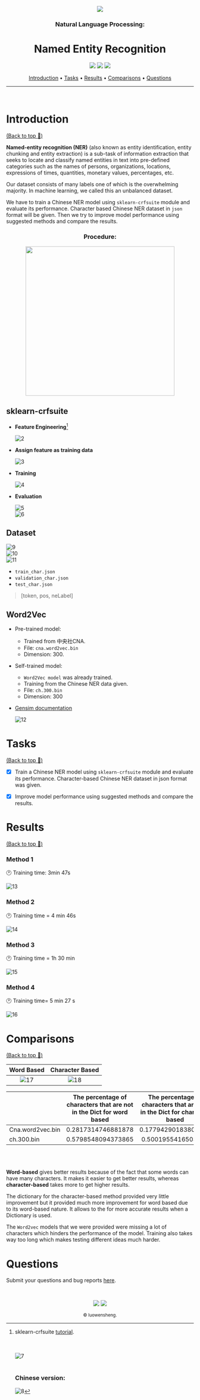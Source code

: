 <p align="center">
    <a href="https://github.com/luowensheng"><img src="https://i.ibb.co/0FmPqfm/logo1a.png"></a>
</p>

<h3 align="center">Natural Language Processing:</h3>
<h1 align="center">Named Entity Recognition
</h1>
<p align="center">
    <a href="https://jupyter.org/"><img src="https://img.shields.io/badge/Made with-Jupyter Notebook-Orange.svg"></a>
    <a href="https://github.com/luowensheng/NLP_Named-Entity-Recognition/pulse"><img src="https://img.shields.io/badge/Maintained%3F-yes-green.svg"></a>
    <a href="https://github.com/luowensheng"><img src="https://badges.frapsoft.com/os/v2/open-source.svg?v=103"></a>
</p>

<p align="center">
  <a href="#Introduction">Introduction</a> •
  <a href="#Tasks">Tasks</a> •
  <a href="#Results">Results</a> •
  <a href="#Comparisons">Comparisons</a> •
  <a href="#Questions">Questions</a>
</p>

___

<br>

# Introduction
[(Back to top :arrow_up_small:)](#Named-Entity-Recognition)

**Named-entity recognition (NER)** (also known as entity identification, entity chunking and entity extraction) is a sub-task of information extraction that seeks to locate and classify named entities in text into pre-defined categories such as the names of persons, organizations, locations, expressions of times, quantities, monetary values, percentages, etc.

Our dataset consists of many labels one of which is the overwhelming majority. In machine learning, we called this an unbalanced dataset.

We have to train a Chinese NER model using ```sklearn-crfsuite``` module and evaluate its performance. Character based Chinese NER dataset in ```json``` format will be given. Then we try to improve model performance using suggested methods and compare the results. 

<h3 align="center"><b>Procedure:</h3></b>
<p align="center">
<img src="https://i.ibb.co/k8PtKzp/1.jpg" width="400"></a>
</p>

## **sklearn-crfsuite**
* **Feature Engineering**[^1]

    <img src="https://i.ibb.co/qMM8DGY/2.jpg" alt="2" border="0"></a>

* **Assign feature as training data**

    <img src="https://i.ibb.co/61ctmbs/3.jpg" alt="3" border="0"></a>

* **Training**

    <img src="https://i.ibb.co/4f5j1Hk/4.jpg" alt="4" border="0"></a>

* **Evaluation**

    <img src="https://i.ibb.co/LZwJ8Dn/5.jpg" alt="5" border="0"></a>
    <br>
    <img src="https://i.ibb.co/m8H3qPd/6.jpg" alt="6" border="0"></a>
    <br>
[^1]: sklearn-crfsuite [tutorial](https://sklearn-crfsuite.readthedocs.io/en/latest/tutorial.html#let-s-use-conll-2002-data-to-build-a-ner-system).


    <br>
    <br>
    <img src="https://i.ibb.co/zfBBnpg/7.jpg" alt="7" border="0"></a>
    <br>
    <br>

    <h3><b>Chinese version:</h3></b>

    <img src="https://i.ibb.co/7gmm0WW/8.jpg" alt="8" border="0"></a>


## **Dataset**

<img src="https://i.ibb.co/zftFNfQ/9.jpg" alt="9" border="0"></a>
<br>
<img src="https://i.ibb.co/CmwwCLx/10.jpg" alt="10" border="0"></a>
<br>
<img src="https://i.ibb.co/pPf9bpW/11.jpg" alt="11" border="0"></a>

* ```train_char.json```
* ```validation_char.json```
* ```test_char.json```
>[token, pos, neLabel]

## **Word2Vec**
* Pre-trained model:
    * Trained from 中央社CNA.
    * File: ```cna.word2vec.bin```
    * Dimension: 300.
* Self-trained model:
    * ```Word2Vec model``` was already trained.
    * Training from the Chinese NER data given.
    * File: ```ch.300.bin```
    * Dimension: 300
* [Gensim documentation](https://radimrehurek.com/gensim/models/keyedvectors.html)

    <img src="https://i.ibb.co/SRJqj7t/12.jpg" alt="12" border="0"></a>

# Tasks
[(Back to top :arrow_up_small:)](#Named-Entity-Recognition)

- [x] Train a Chinese NER model using ```sklearn-crfsuite```
module and evaluate its performance. Character-based
Chinese NER dataset in json format was given.
- [x] Improve model performance using suggested
methods and compare the results.


# Results
[(Back to top :arrow_up_small:)](#Named-Entity-Recognition)

### **Method 1**
:clock1: Training time: 3min 47s

<img src="https://i.ibb.co/bL75Ps9/13.jpg" alt="13" border="0"></a>

### **Method 2**
:clock1: Training time = 4 min 46s

<img src="https://i.ibb.co/8nktK2L/14.jpg" alt="14" border="0"></a>

### **Method 3**
:clock1: Training time = 1h 30 min

<img src="https://i.ibb.co/fCtY4wX/15.jpg" alt="15" border="0"></a>

### **Method 4**
:clock1: Training time= 5 min 27 s

<img src="https://i.ibb.co/j5FWxRS/16.jpg" alt="16" border="0"></a>


# Comparisons
[(Back to top :arrow_up_small:)](#Named-Entity-Recognition)

| Word Based | Character Based |
| :--: | :--: |
| <img src="https://i.ibb.co/qg1KCC7/17.jpg" alt="17" border="0">| <img src="https://i.ibb.co/GcxWqmf/18.jpg" alt="18" border="0"> |

|        | The percentage of characters that are not in the Dict for word based | The percentage of characters that are not in the Dict for character based |
| :--- | :--: | :--: |
| Cna.word2vec.bin | 0.2817314746881878 | 0.17794290183809153 |
| ch.300.bin | 0.5798548094373865 | 0.5001955416503715 |
<br>
<br>

**Word-based** gives better results because of the fact that some words can have many characters. It makes it easier to get better results, whereas **character-based** takes more to get higher results.

The dictionary for the character-based method provided very little improvement but it provided much more improvement for word based due to its word-based nature. It allows to the for more accurate results when a Dictionary is used.

The ```Word2vec``` models that we were provided were missing a lot of characters which hinders the performance of the model. Training also takes way too long which makes testing different ideas much harder.

# Questions
Submit your questions and bug reports [here](https://github.com/luowensheng/Natural-Language-Processing-Grammatical-Error-Correction-/issues).


<br>
<p align="center">
    <img src="https://forthebadge.com/images/badges/built-by-developers.svg"> <img src="https://forthebadge.com/images/badges/uses-git.svg"></a>
<p align="center">  
  <sub>© luowensheng.
  </a></p>

